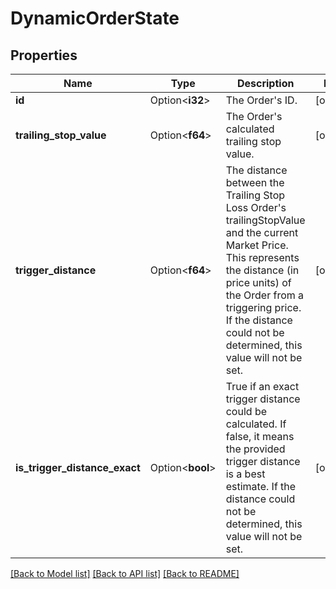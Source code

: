 # DynamicOrderState

## Properties

Name | Type | Description | Notes
------------ | ------------- | ------------- | -------------
**id** | Option<**i32**> | The Order's ID. | [optional]
**trailing_stop_value** | Option<**f64**> | The Order's calculated trailing stop value. | [optional]
**trigger_distance** | Option<**f64**> | The distance between the Trailing Stop Loss Order's trailingStopValue and the current Market Price. This represents the distance (in price units) of the Order from a triggering price. If the distance could not be determined, this value will not be set. | [optional]
**is_trigger_distance_exact** | Option<**bool**> | True if an exact trigger distance could be calculated. If false, it means the provided trigger distance is a best estimate. If the distance could not be determined, this value will not be set. | [optional]

[[Back to Model list]](../README.md#documentation-for-models) [[Back to API list]](../README.md#documentation-for-api-endpoints) [[Back to README]](../README.md)


